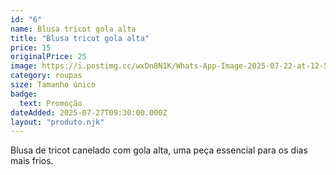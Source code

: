 ```yaml
---
id: "6"
name: Blusa tricot gola alta
title: "Blusa tricot gola alta"
price: 15
originalPrice: 25
image: https://i.postimg.cc/wxDn8N1K/Whats-App-Image-2025-07-22-at-12-59-11.jpg
category: roupas
size: Tamanho único
badge:
  text: Promoção
dateAdded: 2025-07-27T09:30:00.000Z
layout: "produto.njk"
---
```


Blusa de tricot canelado com gola alta, uma peça essencial para os dias mais frios.